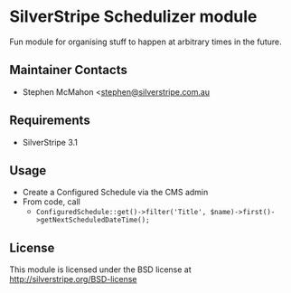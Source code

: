 # SilverStripe Schedulizer module

Fun module for organising stuff to happen at arbitrary times in the future.

## Maintainer Contacts

* Stephen McMahon <stephen@silverstripe.com.au

## Requirements

* SilverStripe 3.1

## Usage

* Create a Configured Schedule via the CMS admin
* From code, call 
  * `ConfiguredSchedule::get()->filter('Title', $name)->first()->getNextScheduledDateTime();`

## License

This module is licensed under the BSD license at http://silverstripe.org/BSD-license

